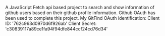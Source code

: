 A JavaScript Fetch api based project to search and show information of github users based on their github profile information.
Github OAuth has been used to complete this project. My GitFind OAuth identification:
Client ID: '762c963d0970d6f926ab'
Client Secret: 'c30839117a89ce1fa94f94dfe844ccf24cd76d34'
